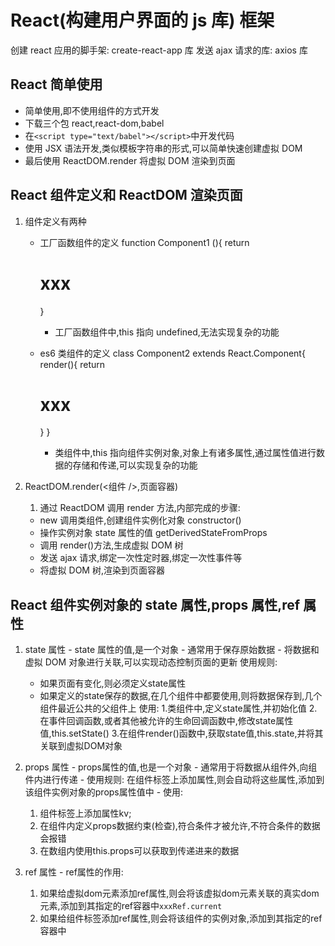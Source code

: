 # React(构建用户界面的 js 库) 框架

创建 react 应用的脚手架: create-react-app 库
发送 ajax 请求的库: axios 库

## React 简单使用

- 简单使用,即不使用组件的方式开发
- 下载三个包 react,react-dom,babel
- 在`<script type="text/babel"></script>`中开发代码
- 使用 JSX 语法开发,类似模板字符串的形式,可以简单快速创建虚拟 DOM
- 最后使用 ReactDOM.render 将虚拟 DOM 渲染到页面

## React 组件定义和 ReactDOM 渲染页面

1. 组件定义有两种

   - 工厂函数组件的定义
     function Component1 (){
     return <h1>xxx</h1>
     }

     - 工厂函数组件中,this 指向 undefined,无法实现复杂的功能

   - es6 类组件的定义
     class Component2 extends React.Component{
     render(){
     return <h1>xxx</h1>
     }
     }
     - 类组件中,this 指向组件实例对象,对象上有诸多属性,通过属性值进行数据的存储和传递,可以实现复杂的功能

2. ReactDOM.render(<组件 />,页面容器)
   1. 通过 ReactDOM 调用 render 方法,内部完成的步骤:
   - new 调用类组件,创建组件实例化对象 constructor()
   - 操作实例对象 state 属性的值 getDerivedStateFromProps
   - 调用 render()方法,生成虚拟 DOM 树
   - 发送 ajax 请求,绑定一次性定时器,绑定一次性事件等
   - 将虚拟 DOM 树,渲染到页面容器

## React 组件实例对象的 state 属性,props 属性,ref 属性

   1. state 属性
    - state 属性的值,是一个对象
    - 通常用于保存原始数据
    - 将数据和虚拟 DOM 对象进行关联,可以实现动态控制页面的更新
      使用规则:
       - 如果页面有变化,则必须定义state属性
       - 如果定义的state保存的数据,在几个组件中都要使用,则将数据保存到,几个组件最近公共的父组件上 
      使用:
        1.类组件中,定义state属性,并初始化值
        2.在事件回调函数,或者其他被允许的生命回调函数中,修改state属性值,this.setState()
        3.在组件render()函数中,获取state值,this.state,并将其关联到虚拟DOM对象
       

   2. props 属性
    - props属性的值,也是一个对象
    - 通常用于将数据从组件外,向组件内进行传递
    - 使用规则:
      在组件标签上添加属性,则会自动将这些属性,添加到该组件实例对象的props属性值中
    - 使用:
        1. 组件标签上添加属性kv;
        2. 在组件内定义props数据约束(检查),符合条件才被允许,不符合条件的数据会报错
        3. 在数组内使用this.props可以获取到传递进来的数据

   3. ref 属性
    - ref属性的作用:
      1. 如果给虚拟dom元素添加ref属性,则会将该虚拟dom元素关联的真实dom元素,添加到其指定的ref容器中`xxxRef.current`
      2. 如果给组件标签添加ref属性,则会将该组件的实例对象,添加到其指定的ref容器中

